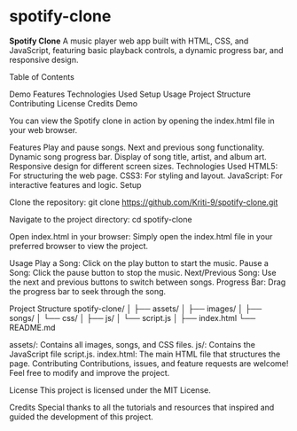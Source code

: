 # spotify-clone
**Spotify Clone**   A music player web app built with HTML, CSS, and JavaScript, featuring basic playback controls, a dynamic progress bar, and responsive design.

Table of Contents

Demo
Features
Technologies Used
Setup
Usage
Project Structure
Contributing
License
Credits
Demo

You can view the Spotify clone in action by opening the index.html file in your web browser.

Features
Play and pause songs.
Next and previous song functionality.
Dynamic song progress bar.
Display of song title, artist, and album art.
Responsive design for different screen sizes.
Technologies Used
HTML5: For structuring the web page.
CSS3: For styling and layout.
JavaScript: For interactive features and logic.
Setup

Clone the repository:
git clone https://github.com/Kriti-9/spotify-clone.git

Navigate to the project directory:
cd spotify-clone

Open index.html in your browser:
Simply open the index.html file in your preferred browser to view the project.

Usage
Play a Song: Click on the play button to start the music.
Pause a Song: Click the pause button to stop the music.
Next/Previous Song: Use the next and previous buttons to switch between songs.
Progress Bar: Drag the progress bar to seek through the song.

Project Structure
spotify-clone/
│
├── assets/
│   ├── images/
│   ├── songs/
│   └── css/
│
├── js/
│   └── script.js
│
├── index.html
└── README.md

assets/: Contains all images, songs, and CSS files.
js/: Contains the JavaScript file script.js.
index.html: The main HTML file that structures the page.
Contributing
Contributions, issues, and feature requests are welcome! Feel free to modify and improve the project.

License
This project is licensed under the MIT License.

Credits
Special thanks to all the tutorials and resources that inspired and guided the development of this project.

